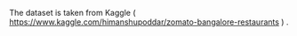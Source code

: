 
The dataset is taken from Kaggle ( https://www.kaggle.com/himanshupoddar/zomato-bangalore-restaurants ) . 
